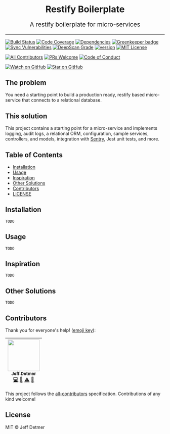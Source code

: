 <h1 align="center">
  Restify Boilerplate
</h1>
<p align="center" style="font-size: 1.2rem;">A restify boilerplate for micro-services</p>

<hr />

[![Build Status][build-badge]][build]
[![Code Coverage][coverage-badge]][coverage]
[![Dependencies][dependencyci-badge]][dependencyci]
[![Greenkeeper badge][greenkeeper-badge]][greenkeeper]
[![Sync Vulnerabilities][synk-badge]][synk-project]
[![DeepScan Grade][deepscan-badge]][deepscan]
[![version][version-badge]][package]
[![MIT License][license-badge]][license]

[![All Contributors][contributors]](#contributors)
[![PRs Welcome][prs-badge]][prs]
[![Code of Conduct][coc-badge]][coc]

[![Watch on GitHub][github-watch-badge]][github-watch]
[![Star on GitHub][github-star-badge]][github-star]

## The problem

You need a starting point to build a production ready, restify based micro-service that connects to a relational database.

## This solution

This project contains a starting point for a micro-service and implements logging, audit logs, a relational ORM, configuration,
sample services, controllers, and models, integration with [Sentry](https://sentry.io/), Jest unit tests, and more.

## Table of Contents

* [Installation](#installation)
* [Usage](#usage)
* [Inspiration](#inspiration)
* [Other Solutions](#other-solutions)
* [Contributors](#contributors)
* [LICENSE](#license)

## Installation

`TODO`

## Usage

`TODO`

## Inspiration

`TODO`

## Other Solutions

`TODO`

## Contributors

Thank you for everyone's help! ([emoji key][emojis]):

<!-- ALL-CONTRIBUTORS-LIST:START - Do not remove or modify this section -->

| [<img src="https://avatars2.githubusercontent.com/u/649578?v=3" width="100px;"/><br /><sub>Jeff Detmer</sub>](http://www.jeffdetmer.com)<br />[💻](https://github.com/shellthor/microservice-boilerplate/commits?author=shellthor 'Code') [📖](https://github.com/shellthor/microservice-boilerplate/commits?author=shellthor 'Documentation') [⚠️](https://github.com/shellthor/microservice-boilerplate/commits?author=shellthor 'Tests') [📢](#talk-shellthor 'Talks') |
| :-----------------------------------------------------------------------------------------------------------------------------------------------------------------------------------------------------------------------------------------------------------------------------------------------------------------------------------------------------------------------------------------------------------------------------------------------------------------------: |


<!-- ALL-CONTRIBUTORS-LIST:END -->

This project follows the [all-contributors][all-contributors] specification. Contributions of any kind welcome!

## License

MIT &copy; Jeff Detmer

[build-badge]: https://img.shields.io/travis/shellthor/restify-boilerplate.svg?style=flat-square
[build]: https://travis-ci.org/shellthor/restify-boilerplate
[coverage-badge]: https://img.shields.io/codecov/c/github/shellthor/restify-boilerplate.svg?style=flat-square
[coverage]: https://codecov.io/github/shellthor/restify-boilerplate
[dependencyci-badge]: https://dependencyci.com/github/shellthor/restify-boilerplate/badge
[dependencyci]: https://dependencyci.com/github/shellthor/restify-boilerplate
[greenkeeper-badge]: https://badges.greenkeeper.io/shellthor/restify-boilerplate.svg?style=flat-square
[greenkeeper]: https://greenkeeper.io/
[version-badge]: https://img.shields.io/github/tag/shellthor/restify-boilerplate.svg?style=flat-square
[package]: https://github.com/shellthor/restify-boilerplate
[license-badge]: https://img.shields.io/github/license/mashape/apistatus.svg?style=flat-square
[license]: https://github.com/shellthor/restify-boilerplate/blob/master/LICENSE.md
[prs-badge]: https://img.shields.io/badge/PRs-welcome-brightgreen.svg?style=flat-square
[prs]: http://makeapullrequest.com
[coc-badge]: https://img.shields.io/badge/code%20of-conduct-ff69b4.svg?style=flat-square
[coc]: https://github.com/shellthor/restify-boileplate/blob/master/CODE_OF_CONDUCT.md
[github-watch-badge]: https://img.shields.io/github/watchers/shellthor/restify-boilerplate.svg?style=flat-square
[github-watch]: https://github.com/shellthor/restify-boilerplate/watchers
[github-star-badge]: https://img.shields.io/github/stars/shellthor/restify-boilerplate.svg?style=flat-square
[github-star]: https://github.com/shellthor/restify-boilerplate/stargazers
[emojis]: https://github.com/kentcdodds/all-contributors#emoji-key
[all-contributors]: https://github.com/kentcdodds/all-contributors
[contributors]: https://img.shields.io/badge/all_contributors-1-orange.svg?style=flat-square
[synk-badge]: https://snyk.io/test/github/shellthor/restify-boilerplate/badge.svg?style=flat-square
[synk-project]: https://snyk.io/test/github/shellthor/restify-boilerplate
[deepscan-badge]: https://deepscan.io/api/projects/591/branches/950/badge/grade.svg?style=flat-square
[deepscan]: https://deepscan.io/dashboard/#view=project&pid=591&bid=950
